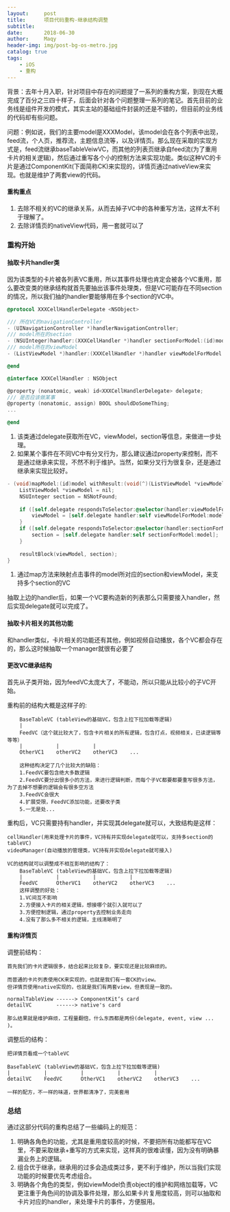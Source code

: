 ```yaml
---
layout:     post
title:      项目代码重构-继承结构调整
subtitle:   
date:       2018-06-30
author:     Maqy
header-img: img/post-bg-os-metro.jpg
catalog: true
tags:
    - iOS
    - 重构
---
```




背景：去年十月入职，针对项目中存在的问题提了一系列的重构方案，到现在大概完成了百分之三四十样子，后面会针对各个问题整理一系列的笔记。首先目前的业务线是组件开发的模式，其实主站的基础组件封装的还是不错的，但目前的业务线的代码却有些问题。



问题：例如说，我们的主要model是XXXModel，该model会在各个列表中出现，feed流，个人页，推荐流，主题信息流等，以及详情页。那么现在采取的实现方式是，feed流继承baseTableVeiwVC，而其他的列表页继承自feed流(为了重用卡片的相关逻辑)，然后通过重写各个小的控制方法来实现功能。类似这种VC的卡片是通过ComponentKit(下面简称CK)来实现的，详情页通过nativeView来实现。也就是维护了两套view的代码。



#### 重构重点

1. 去除不相关的VC的继承关系，从而去掉子VC中的各种重写方法，这样太不利于理解了。
2. 去除详情页的nativeView代码，用一套就可以了



### 重构开始

#### 抽取卡片handler类

因为该类型的卡片被各列表VC重用，所以其事件处理也肯定会被各个VC重用，那么要改变类的继承结构就首先要抽出该事件处理类，但是VC可能存在不同section的情况，所以我们抽的handler要能够用在多个section的VC中。

```objective-c
@protocol XXXCellHandlerDelegate <NSObject>

/// 所在VC的navigationController
- (UINavigationController *)handlerNavigationController;
/// model所在的section
- (NSUInteger)handler:(XXXCellHandler *)handler sectionForModel:(id)model;
/// model所在的viewModel
- (ListViewModel *)handler:(XXXCellHandler *)handler viewModelForModel:(id)model;

@end

@interface XXXCellHandler : NSObject

@property (nonatomic, weak) id<XXXCellHandlerDelegate> delegate;
/// 是否应该做某事
@property (nonatomic, assign) BOOL shouldDoSomeThing;
...

@end
```

1. 该类通过delegate获取所在VC，viewModel，section等信息，来做进一步处理。
2. 如果某个事件在不同VC中有分叉行为，那么建议通过property来控制，而不是通过继承来实现，不然不利于维护。当然，如果分叉行为很复杂，还是通过继承来实现比较好。

```objective-c
- (void)mapModel:(id)model withResult:(void(^)(ListViewModel *viewModel, NSUInteger section))resultBlock {
    ListViewModel *viewModel = nil;
    NSUInteger section = NSNotFound;
    
    if ([self.delegate respondsToSelector:@selector(handler:viewModelForModel:)]) {
        viewModel = [self.delegate handler:self viewModelForModel:model];
    }
    if ([self.delegate respondsToSelector:@selector(handler:sectionForModel:)]) {
        section = [self.delegate handler:self sectionForModel:model];
    }
    
    resultBlock(viewModel, section);
}
```

1. 通过map方法来映射点击事件的model所对应的section和viewModel，来支持多个section的VC

抽取上边的handler后，如果一个VC要构造新的列表那么只需要接入handler，然后实现delegate就可以完成了。



#### 抽取卡片相关的其他功能

和handler类似，卡片相关的功能还有其他，例如视频自动播放，各个VC都会存在的，那么这时候抽取一个manager就很有必要了



#### 更改VC继承结构

首先从子类开始，因为feedVC太庞大了，不能动，所以只能从比较小的子VC开始。

重构前的结构大概是这样子的:

```
	BaseTableVC (tableView的基础VC，包含上拉下拉加载等逻辑)
	|
	FeedVC（这个就比较大了，包含卡片相关的所有逻辑，包含打点，视频相关，已读逻辑等等等）
	|			|			|
	OtherVC1	otherVC2	otherVC3	...
	
	这种结构决定了几个比较大的缺陷：
	1.FeedVC要包含绝大多数逻辑
	2.FeedVC要分出很多小的方法，来进行逻辑判断，而每个子VC都要都要重写很多方法，为了去掉不想要的逻辑会有很多空方法
	3.FeedVC会很大
	4.扩展受限，FeedVC添加功能，还要改子类
	5.一无是处...
```

重构后，VC只需要持有handler，并实现其delegate就可以，大致结构是这样：

```
cellHandler(用来处理卡片的事件，VC持有并实现delegate就可以，支持多section的tableVC)
videoManager(自动播放的管理类，VC持有并实现delegate就可接入)

VC的结构就可以调整成不相互影响的结构了：
	BaseTableVC (tableView的基础VC，包含上拉下拉加载等逻辑)
	|			|			|			|
	FeedVC		OtherVC1	otherVC2	otherVC3	...
	这样调整的好处：
	1.VC间互不影响
	2.方便接入卡片的相关逻辑，想接哪个就引入就可以了
	3.方便控制逻辑，通过property去控制业务走向
	4.没有了那么多不相关的逻辑，主线清晰明了
```



#### 重构详情页

调整前结构：

```
首先我们的卡片逻辑很多，结合起来比较复杂，要实现还是比较麻烦的。

而普通的卡片列表使用CK来实现的，也就是我们有一套CK的view。
但详情页使用native实现的，也就是我们有两套view，但表现是一致的。

normalTableView ------> ComponentKit‘s card
detailVC		------> native's card

那么结果就是维护麻烦，工程量翻倍，什么东西都是两份(delegate, event, view ... )。
```

调整后的结构：

```
把详情页看成一个tableVC

BaseTableVC (tableView的基础VC，包含上拉下拉加载等逻辑)
|			|			|			|			|
detailVC	FeedVC		OtherVC1	otherVC2	otherVC3	...

一样的配方，不一样的味道，世界都清净了，完美套用 
```



### 总结

通过这部分代码的重构总结了一些编码上的规范：

1. 明确各角色的功能，尤其是重用度较高的时候，不要把所有功能都写在VC里，不要采取继承+重写的方式来实现，这样真的很难读懂，因为没有明确暴漏业务上的逻辑。
2. 组合优于继承，继承用的过多会造成类过多，更不利于维护，所以当我们实现功能的时候要优先考虑组合。
3. 明确各个角色的类型，例如viewModel负责object的维护和网络加载等，VC更注重于角色间的协调及事件处理，那么如果卡片复用度较高，则可以抽取和卡片对应的handler，来处理卡片的事件，方便服用。





